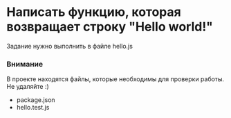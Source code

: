# Написать функцию, которая возвращает строку "Hello world!"
Задание нужно выполнить в файле hello.js

### Внимание
В проекте находятся файлы, которые необходимы для проверки работы. Не удаляйте :) 
- package.json
- hello.test.js
